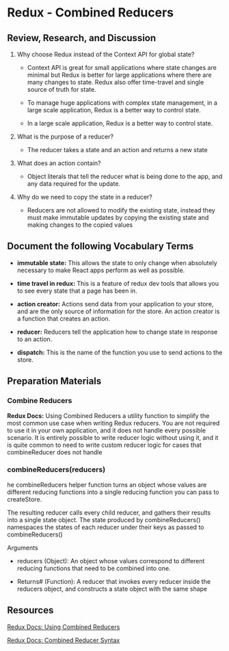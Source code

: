 # Redux - Combined Reducers
>
## Review, Research, and Discussion

1. Why choose Redux instead of the Context API for global state?

    * Context API is great for small applications where state changes are minimal but Redux is better for large applications where there are many changes to state. Redux also offer time-travel and single source of truth for state.

    * To manage huge applications with complex state management, in a large scale application, Redux is a better way to control state.

    * In a large scale application, Redux is a better way to control state.

2. What is the purpose of a reducer?

    * The reducer takes a state and an action and returns a new state

3. What does an action contain?

    * Object literals that tell the reducer what is being done to the app, and any data required for the update.

4. Why do we need to copy the state in a reducer?

    * Reducers are not allowed to modify the existing state, instead they must make immutable updates by copying the existing state and making changes to the copied values

## Document the following Vocabulary Terms

* **immutable state:** This allows the state to only change when absolutely necessary to make React apps perform as well as possible.

* **time travel in redux:** This is a feature of redux dev tools that allows you to see every state that a page has been in.

* **action creator:** Actions send data from your application to your store, and are the only source of information for the store. An action creator is a function that creates an action.

* **reducer:** Reducers tell the application how to change state in response to an action.

* **dispatch:** This is the name of the function you use to send actions to the store.

## Preparation Materials

### Combine Reducers

**Redux Docs:** Using Combined Reducers a utility function to simplify the most common use case when writing Redux reducers. You are not required to use it in your own application, and it does not handle every possible scenario. It is entirely possible to write reducer logic without using it, and it is quite common to need to write custom reducer logic for cases that combineReducer does not handle

### combineReducers(reducers)

he combineReducers helper function turns an object whose values are different reducing functions into a single reducing function you can pass to createStore.

The resulting reducer calls every child reducer, and gathers their results into a single state object. The state produced by combineReducers() namespaces the states of each reducer under their keys as passed to combineReducers()

Arguments

* reducers (Object): An object whose values correspond to different reducing functions that need to be combined into one.

* Returns# (Function): A reducer that invokes every reducer inside the reducers object, and constructs a state object with the same shape

## Resources

[Redux Docs: Using Combined Reducers](https://redux.js.org/usage/structuring-reducers/using-combinereducers/)

[Redux Docs: Combined Reducer Syntax](https://redux.js.org/api/combinereducers/)
